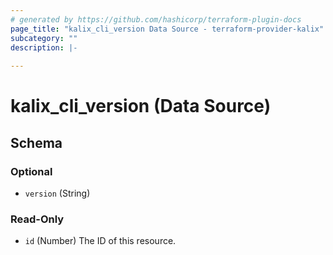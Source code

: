 ```yaml
---
# generated by https://github.com/hashicorp/terraform-plugin-docs
page_title: "kalix_cli_version Data Source - terraform-provider-kalix"
subcategory: ""
description: |-
  
---
```


# kalix_cli_version (Data Source)





<!-- schema generated by tfplugindocs -->
## Schema

### Optional

- `version` (String)

### Read-Only

- `id` (Number) The ID of this resource.
